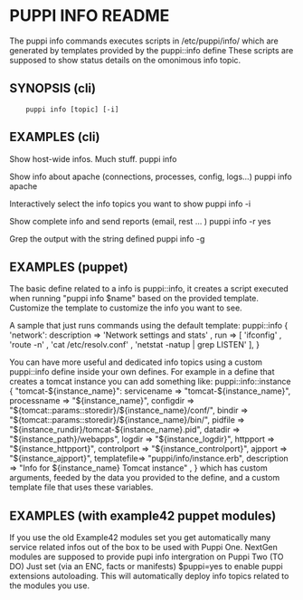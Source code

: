 # PUPPI INFO README
The puppi info commands executes scripts in /etc/puppi/info/ which are generated by templates provided by the puppi::info define
These scripts are supposed to show status details on the omonimous info topic.

## SYNOPSIS (cli)
        puppi info [topic] [-i]

## EXAMPLES (cli)
Show host-wide infos. Much stuff.
        puppi info

Show info about apache (connections, processes, config, logs...)
        puppi info apache

Interactively select the info topics you want to show
        puppi info -i

Show complete info and send reports (email, rest ... )
        puppi info -r yes

Grep the output with the string defined
        puppi info -g <string>


## EXAMPLES (puppet)
The basic define related to a info is puppi::info, it creates a script executed
when running "puppi info $name" based on the provided template.
Customize the template to customize the info you want to see.

A sample that just runs commands using the default template:
        puppi::info { 'network':
          description => 'Network settings and stats' ,
          run         => [ 'ifconfig' , 'route -n' , 'cat /etc/resolv.conf' , 'netstat -natup | grep LISTEN' ],
        }

You can have more useful and dedicated info topics using a custom puppi::info define inside your
own defines. For example in a define that creates a tomcat instance you can add something like:
        puppi::info::instance { "tomcat-${instance_name}":
          servicename => "tomcat-${instance_name}",
          processname => "${instance_name}",
          configdir   => "${tomcat::params::storedir}/${instance_name}/conf/",
          bindir      => "${tomcat::params::storedir}/${instance_name}/bin/",
          pidfile     => "${instance_rundir}/tomcat-${instance_name}.pid",
          datadir     => "${instance_path}/webapps",
          logdir      => "${instance_logdir}",
          httpport    => "${instance_httpport}",
          controlport => "${instance_controlport}",
          ajpport     => "${instance_ajpport}",
          templatefile=> "puppi/info/instance.erb",
          description => "Info for ${instance_name} Tomcat instance" ,
        }
which has custom arguments, feeded by the data you provided to the define, and a custom
template file that uses these variables.

## EXAMPLES (with example42 puppet modules)
If you use the old Example42 modules set you get automatically many service related infos out of the box to be used with Puppi One.
NextGen modules are supposed to provide pupi info intergration on Puppi Two (TO DO)
Just set (via an ENC, facts or manifests) $puppi=yes to enable puppi extensions autoloading.
This will automatically deploy info topics related to the modules you use.
